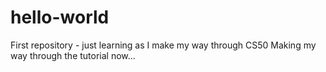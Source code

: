 # hello-world
First repository - just learning as I make my way through CS50
Making my way through the tutorial now...
